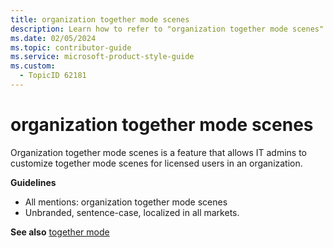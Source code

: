 ```yaml
---
title: organization together mode scenes
description: Learn how to refer to "organization together mode scenes" in your content.
ms.date: 02/05/2024
ms.topic: contributor-guide
ms.service: microsoft-product-style-guide
ms.custom:
  - TopicID 62181
---
```



# organization together mode scenes

Organization together mode scenes is a feature that allows IT admins to customize together mode scenes for licensed users in an organization.  

**Guidelines**  

- All mentions: organization together mode scenes  
- Unbranded, sentence-case, localized in all markets.  

**See also** [together mode](~\a_z_names_terms\t\together-mode.md)  

